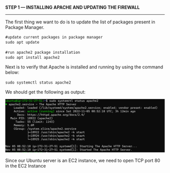 **STEP 1 — INSTALLING APACHE AND UPDATING THE FIREWALL**

---

The first thing we want to do is to update the list of packages present in Package Manager.

```
#update current packages in package manager
sudo apt update

#run apache2 package installation
sudo apt install apache2
```

Next is to verify that Apache is installed and running by using the command below:

`sudo systemctl status apache2`

We should get the following as output:

![Apache Installed](./images/Apache%20Installed%20and%20running.png)

Since our Ubuntu server is an EC2 instance, we need to open TCP port 80 in the EC2 Instance




